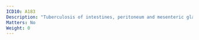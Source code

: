 ```yaml
---
ICD10: A183
Description: "Tuberculosis of intestines, peritoneum and mesenteric glands"
Matters: No
Weight: 0
---
```


